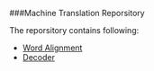 ###Machine Translation Reporsitory

The reporsitory contains following:

- [Word Alignment][1]
- [Decoder][2]

[1]:https://github.com/Nero-Hu/mt/tree/master/alignment/fast_align
[2]:https://github.com/Nero-Hu/mt/tree/master/decoder
